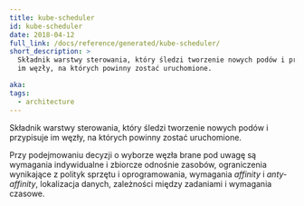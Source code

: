 ```yaml
---
title: kube-scheduler
id: kube-scheduler
date: 2018-04-12
full_link: /docs/reference/generated/kube-scheduler/
short_description: >
  Składnik warstwy sterowania, który śledzi tworzenie nowych podów i przypisuje
  im węzły, na których powinny zostać uruchomione.

aka:
tags:
  - architecture
---
```


Składnik warstwy sterowania, który śledzi tworzenie nowych podów i przypisuje im
węzły, na których powinny zostać uruchomione.

<!--more-->

Przy podejmowaniu decyzji o wyborze węzła brane pod uwagę są wymagania
indywidualne i zbiorcze odnośnie zasobów, ograniczenia wynikające z polityk
sprzętu i oprogramowania, wymagania _affinity_ i _anty-affinity_, lokalizacja
danych, zależności między zadaniami i wymagania czasowe.
